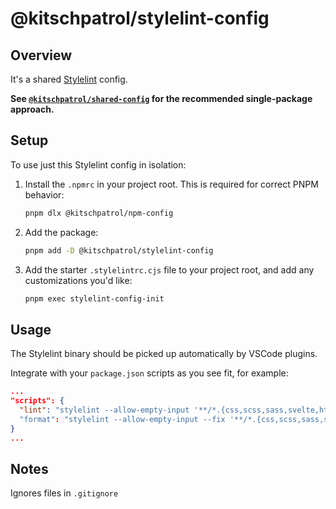 # @kitschpatrol/stylelint-config

## Overview

It's a shared [Stylelint](https://stylelint.io) config.

**See [`@kitschpatrol/shared-config`](https://www.npmjs.com/package/@kitschpatrol/shared-config) for the recommended single-package approach.**

## Setup

To use just this Stylelint config in isolation:

1. Install the `.npmrc` in your project root. This is required for correct PNPM behavior:

   ```sh
   pnpm dlx @kitschpatrol/npm-config
   ```

2. Add the package:

   ```sh
   pnpm add -D @kitschpatrol/stylelint-config
   ```

3. Add the starter `.stylelintrc.cjs` file to your project root, and add any customizations you'd like:

   ```sh
   pnpm exec stylelint-config-init
   ```

## Usage

The Stylelint binary should be picked up automatically by VSCode plugins.

Integrate with your `package.json` scripts as you see fit, for example:

```json
...
"scripts": {
  "lint": "stylelint --allow-empty-input '**/*.{css,scss,sass,svelte,html,astro}'"
  "format": "stylelint --allow-empty-input --fix '**/*.{css,scss,sass,svelte,html,astro}'"
}
...
```

## Notes

Ignores files in `.gitignore`
